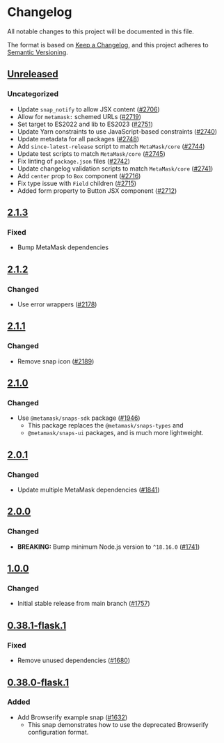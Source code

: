 # Changelog

All notable changes to this project will be documented in this file.

The format is based on [Keep a Changelog](https://keepachangelog.com/en/1.0.0/),
and this project adheres to [Semantic Versioning](https://semver.org/spec/v2.0.0.html).

## [Unreleased]

### Uncategorized

- Update `snap_notify` to allow JSX content ([#2706](https://github.com/MetaMask/snaps/pull/2706))
- Allow for `metamask:` schemed URLs ([#2719](https://github.com/MetaMask/snaps/pull/2719))
- Set target to ES2022 and lib to ES2023 ([#2751](https://github.com/MetaMask/snaps/pull/2751))
- Update Yarn constraints to use JavaScript-based constraints ([#2740](https://github.com/MetaMask/snaps/pull/2740))
- Update metadata for all packages ([#2748](https://github.com/MetaMask/snaps/pull/2748))
- Add `since-latest-release` script to match `MetaMask/core` ([#2744](https://github.com/MetaMask/snaps/pull/2744))
- Update test scripts to match `MetaMask/core` ([#2745](https://github.com/MetaMask/snaps/pull/2745))
- Fix linting of `package.json` files ([#2742](https://github.com/MetaMask/snaps/pull/2742))
- Update changelog validation scripts to match `MetaMask/core` ([#2741](https://github.com/MetaMask/snaps/pull/2741))
- Add `center` prop to `Box` component ([#2716](https://github.com/MetaMask/snaps/pull/2716))
- Fix type issue with `Field` children ([#2715](https://github.com/MetaMask/snaps/pull/2715))
- Added form property to Button JSX component ([#2712](https://github.com/MetaMask/snaps/pull/2712))

## [2.1.3]

### Fixed

- Bump MetaMask dependencies

## [2.1.2]

### Changed

- Use error wrappers ([#2178](https://github.com/MetaMask/snaps/pull/2178))

## [2.1.1]

### Changed

- Remove snap icon ([#2189](https://github.com/MetaMask/snaps/pull/2189))

## [2.1.0]

### Changed

- Use `@metamask/snaps-sdk` package ([#1946](https://github.com/MetaMask/snaps/pull/1946))
  - This package replaces the `@metamask/snaps-types` and
  - `@metamask/snaps-ui` packages, and is much more lightweight.

## [2.0.1]

### Changed

- Update multiple MetaMask dependencies ([#1841](https://github.com/MetaMask/snaps/pull/1841))

## [2.0.0]

### Changed

- **BREAKING:** Bump minimum Node.js version to `^18.16.0` ([#1741](https://github.com/MetaMask/snaps/pull/1741))

## [1.0.0]

### Changed

- Initial stable release from main branch ([#1757](https://github.com/MetaMask/snaps/pull/1757))

## [0.38.1-flask.1]

### Fixed

- Remove unused dependencies ([#1680](https://github.com/MetaMask/snaps/pull/1680))

## [0.38.0-flask.1]

### Added

- Add Browserify example snap ([#1632](https://github.com/MetaMask/snaps/pull/1632))
  - This snap demonstrates how to use the deprecated Browserify configuration format.

[Unreleased]: https://github.com/MetaMask/snaps/compare/@metamask/browserify-example-snap@2.1.3...HEAD
[2.1.3]: https://github.com/MetaMask/snaps/compare/@metamask/browserify-example-snap@2.1.2...@metamask/browserify-example-snap@2.1.3
[2.1.2]: https://github.com/MetaMask/snaps/compare/@metamask/browserify-example-snap@2.1.1...@metamask/browserify-example-snap@2.1.2
[2.1.1]: https://github.com/MetaMask/snaps/compare/@metamask/browserify-example-snap@2.1.0...@metamask/browserify-example-snap@2.1.1
[2.1.0]: https://github.com/MetaMask/snaps/compare/@metamask/browserify-example-snap@2.0.1...@metamask/browserify-example-snap@2.1.0
[2.0.1]: https://github.com/MetaMask/snaps/compare/@metamask/browserify-example-snap@2.0.0...@metamask/browserify-example-snap@2.0.1
[2.0.0]: https://github.com/MetaMask/snaps/compare/@metamask/browserify-example-snap@1.0.0...@metamask/browserify-example-snap@2.0.0
[1.0.0]: https://github.com/MetaMask/snaps/compare/@metamask/browserify-example-snap@0.38.1-flask.1...@metamask/browserify-example-snap@1.0.0
[0.38.1-flask.1]: https://github.com/MetaMask/snaps/compare/@metamask/browserify-example-snap@0.38.0-flask.1...@metamask/browserify-example-snap@0.38.1-flask.1
[0.38.0-flask.1]: https://github.com/MetaMask/snaps/releases/tag/@metamask/browserify-example-snap@0.38.0-flask.1
